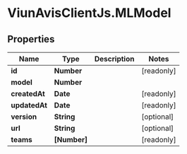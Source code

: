 # ViunAvisClientJs.MLModel

## Properties

Name | Type | Description | Notes
------------ | ------------- | ------------- | -------------
**id** | **Number** |  | [readonly] 
**model** | **Number** |  | 
**createdAt** | **Date** |  | [readonly] 
**updatedAt** | **Date** |  | [readonly] 
**version** | **String** |  | [optional] 
**url** | **String** |  | [optional] 
**teams** | **[Number]** |  | [readonly] 


